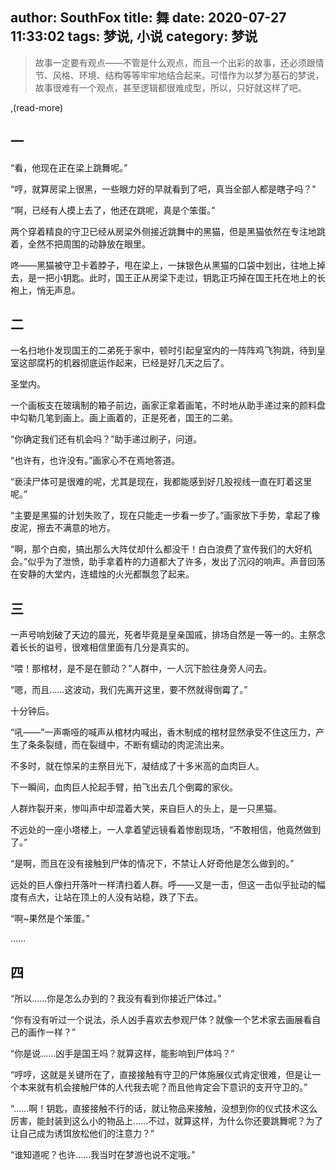 author: SouthFox
title: 舞
date: 2020-07-27 11:33:02
tags: 梦说, 小说
category: 梦说
---

> 故事一定要有观点——不管是什么观点，而且一个出彩的故事，还必须跟情节、风格、环境、结构等等牢牢地结合起来。可惜作为以梦为基石的梦说，故事很难有一个观点，甚至逻辑都很难成型，所以，只好就这样了吧。

,(read-more)

## 一

“看，他现在正在梁上跳舞呢。”

“哼，就算房梁上很黑，一些眼力好的早就看到了吧，真当全部人都是瞎子吗？”

“啊，已经有人摸上去了，他还在跳呢，真是个笨蛋。”

两个穿着精良的守卫已经从房梁外侧接近跳舞中的黑猫，但是黑猫依然在专注地跳着，全然不把周围的动静放在眼里。

咚——黑猫被守卫卡着脖子，甩在梁上，一抹银色从黑猫的口袋中划出，往地上掉去，是一把小钥匙。此时，国王正从房梁下走过，钥匙正巧掉在国王托在地上的长袍上，悄无声息。

## 二

一名扫地仆发现国王的二弟死于家中，顿时引起皇室内的一阵阵鸡飞狗跳，待到皇室这部腐朽的机器彻底运作起来，已经是好几天之后了。

圣堂内。

一个画板支在玻璃制的箱子前边，画家正拿着画笔，不时地从助手递过来的颜料盘中勾勒几笔到画上。画上画着的，正是死者，国王的二弟。

“你确定我们还有机会吗？”助手递过刷子，问道。

“也许有，也许没有。”画家心不在焉地答道。

“亵渎尸体可是很难的呢，尤其是现在，我都能感到好几股视线一直在盯着这里呢。”

“主要是黑猫的计划失败了，现在只能走一步看一步了。”画家放下手势，拿起了橡皮泥，擦去不满意的地方。

“啊，那个白痴，搞出那么大阵仗却什么都没干！白白浪费了宣传我们的大好机会。”似乎为了泄愤，助手拿着杵的力道都大了许多，发出了沉闷的响声。声音回荡在安静的大堂内，连蜡烛的火光都飘忽了起来。

## 三

一声号响划破了天边的晨光，死者毕竟是皇亲国戚，排场自然是一等一的。主祭念着长长的谥号，很难相信里面有几分是真实的。

“喂！那棺材，是不是在颤动？”人群中，一人沉下脸往身旁人问去。

“嗯，而且……这波动，我们先离开这里，要不然就得倒霉了。”

十分钟后。

“吼——”一声嘶哑的喊声从棺材内喊出，香木制成的棺材显然承受不住这压力，产生了条条裂缝，而在裂缝中，不断有蠕动的肉泥流出来。

不多时，就在惊呆的主祭目光下，凝结成了十多米高的血肉巨人。

下一瞬间，血肉巨人抡起手臂，拍飞出去几个倒霉的家伙。

人群炸裂开来，惨叫声中却混着大笑，来自巨人的头上，是一只黑猫。

不远处的一座小塔楼上，一人拿着望远镜看着惨剧现场，“不敢相信，他竟然做到了。”

“是啊，而且在没有接触到尸体的情况下，不禁让人好奇他是怎么做到的。”

远处的巨人像扫开落叶一样清扫着人群。呼——又是一击，但这一击似乎扯动的幅度有点大，让站在顶上的人没有站稳，跌了下去。

“啊~果然是个笨蛋。”

……



## 四

“所以……你是怎么办到的？我没有看到你接近尸体过。”

“你有没有听过一个说法，杀人凶手喜欢去参观尸体？就像一个艺术家去画展看自己的画作一样？”

“你是说……凶手是国王吗？就算这样，能影响到尸体吗？”

“哼哼，这就是关键所在了，直接接触有守卫的尸体施展仪式肯定很难，但是让一个本来就有机会接触尸体的人代我去呢？而且他肯定会下意识的支开守卫的。”

“……啊！钥匙，直接接触不行的话，就让物品来接触，没想到你的仪式技术这么厉害，能封装到这么小的物品上……不过，就算这样，为什么你还要跳舞呢？为了让自己成为诱饵放松他们的注意力？”

“谁知道呢？也许……我当时在梦游也说不定哦。”